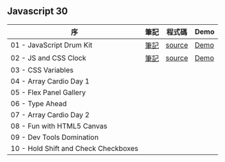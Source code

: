 ## Javascript 30 


|序 |筆記 | 程式碼| Demo| 
| --- | ---| ---|---|
| 01 - JavaScript Drum Kit | [筆記](https://github.com/meitung473/My-JavaScript30/blob/master/01%20-%20JavaScript%20Drum%20Kit/memo_01.md)|[source](https://github.com/meitung473/My-JavaScript30/blob/master/01%20-%20JavaScript%20Drum%20Kit/script.js)| [Demo](https://meitung473.github.io/My-JavaScript30/01%20-%20JavaScript%20Drum%20Kit/index-START.html)|
| 02 - JS and CSS Clock| [筆記](https://github.com/meitung473/My-JavaScript30/blob/master/02%20-%20JS%20and%20CSS%20Clock/memo_02.md)| [source](https://github.com/meitung473/My-JavaScript30/blob/master/02%20-%20JS%20and%20CSS%20Clock/script.js)| [Demo](https://meitung473.github.io/My-JavaScript30/02%20-%20JS%20and%20CSS%20Clock/index-START.html)|
| 03 - CSS Variables| | | |
| 04 - Array Cardio Day 1| | | |
| 05 - Flex Panel Gallery| | | |
| 06 - Type Ahead| | | |
| 07 - Array Cardio Day 2| | ||
| 08 - Fun with HTML5 Canvas| | ||
| 09 - Dev Tools Domination| | ||
| 10 - Hold Shift and Check Checkboxes| | ||
